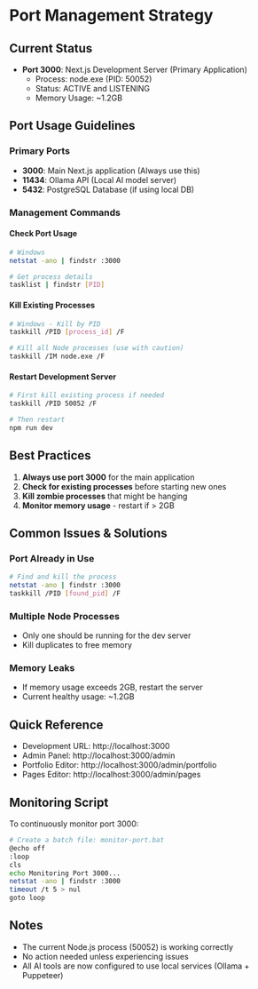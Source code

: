 # Port Management Strategy

## Current Status
- **Port 3000**: Next.js Development Server (Primary Application)
  - Process: node.exe (PID: 50052)
  - Status: ACTIVE and LISTENING
  - Memory Usage: ~1.2GB

## Port Usage Guidelines

### Primary Ports
- **3000**: Main Next.js application (Always use this)
- **11434**: Ollama API (Local AI model server)
- **5432**: PostgreSQL Database (if using local DB)

### Management Commands

#### Check Port Usage
```bash
# Windows
netstat -ano | findstr :3000

# Get process details
tasklist | findstr [PID]
```

#### Kill Existing Processes
```bash
# Windows - Kill by PID
taskkill /PID [process_id] /F

# Kill all Node processes (use with caution)
taskkill /IM node.exe /F
```

#### Restart Development Server
```bash
# First kill existing process if needed
taskkill /PID 50052 /F

# Then restart
npm run dev
```

## Best Practices

1. **Always use port 3000** for the main application
2. **Check for existing processes** before starting new ones
3. **Kill zombie processes** that might be hanging
4. **Monitor memory usage** - restart if > 2GB

## Common Issues & Solutions

### Port Already in Use
```bash
# Find and kill the process
netstat -ano | findstr :3000
taskkill /PID [found_pid] /F
```

### Multiple Node Processes
- Only one should be running for the dev server
- Kill duplicates to free memory

### Memory Leaks
- If memory usage exceeds 2GB, restart the server
- Current healthy usage: ~1.2GB

## Quick Reference
- Development URL: http://localhost:3000
- Admin Panel: http://localhost:3000/admin
- Portfolio Editor: http://localhost:3000/admin/portfolio
- Pages Editor: http://localhost:3000/admin/pages

## Monitoring Script
To continuously monitor port 3000:
```bash
# Create a batch file: monitor-port.bat
@echo off
:loop
cls
echo Monitoring Port 3000...
netstat -ano | findstr :3000
timeout /t 5 > nul
goto loop
```

## Notes
- The current Node.js process (50052) is working correctly
- No action needed unless experiencing issues
- All AI tools are now configured to use local services (Ollama + Puppeteer)
